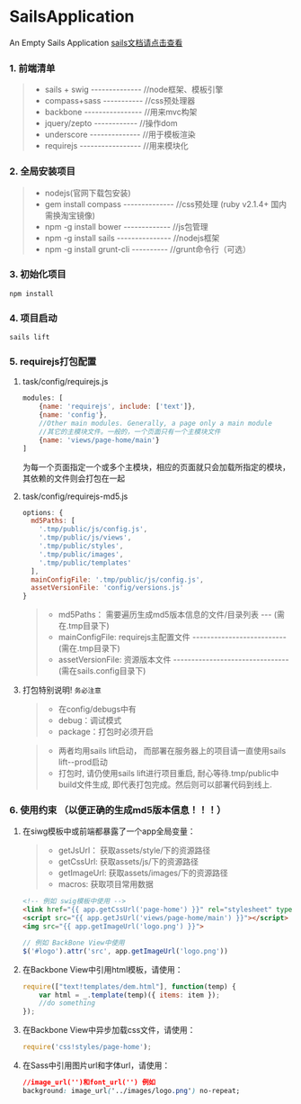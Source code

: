 # SailsApplication

An Empty Sails Application [sails文档请点击查看](http://sailsjs.org)

### 1. 前端清单

> * sails + swig -------------- //node框架、模板引擎
> * compass+sass ----------- //css预处理器
> * backbone ---------------- //用来mvc构架
> * jquery/zepto ------------ //操作dom
> * underscore -------------- //用于模板渲染
> * requirejs ----------------- //用来模块化


### 2. 全局安装项目

> * nodejs(官网下载包安装)
> * gem install compass -------------- //css预处理 (ruby v2.1.4+ 国内需换淘宝镜像)
> * npm -g install bower ------------- //js包管理
> * npm -g install sails --------------- //nodejs框架
> * npm -g install grunt-cli ---------- //grunt命令行（可选）

### 3. 初始化项目

```
npm install
```

### 4. 项目启动

```
sails lift
```

### 5. requirejs打包配置
1. task/config/requirejs.js

    ```javascript
    modules: [
        {name: 'requirejs', include: ['text']},
        {name: 'config'},
        //Other main modules. Generally, a page only a main module
        //其它的主模块文件。一般的，一个页面只有一个主模块文件
        {name: 'views/page-home/main'}
    ]
    ```
    为每一个页面指定一个或多个主模块，相应的页面就只会加载所指定的模块，其依赖的文件则会打包在一起

1. task/config/requirejs-md5.js

    ```javascript
    options: {
      md5Paths: [
        '.tmp/public/js/config.js',
        '.tmp/public/js/views',
        '.tmp/public/styles',
        '.tmp/public/images',
        '.tmp/public/templates'
      ],
      mainConfigFile: '.tmp/public/js/config.js',
      assetVersionFile: 'config/versions.js'
    }
    ```

    > * md5Paths： 需要遍历生成md5版本信息的文件/目录列表 --- (需在.tmp目录下)
    > * mainConfigFile: requirejs主配置文件 -------------------------- (需在.tmp目录下)
    > * assetVersionFile: 资源版本文件 -------------------------------- (需在sails.config目录下)

1. 打包特别说明! `务必注意`

    > * 在config/debugs中有
    > * debug：调试模式
    > * package：打包时必须开启

    > * 两者均用sails lift启动， 而部署在服务器上的项目请一直使用sails lift--prod启动
    > * 打包时, 请仍使用sails lift进行项目重启, 耐心等待.tmp/public中build文件生成, 即代表打包完成。然后则可以部署代码到线上.


### 6. 使用约束 （以便正确的生成md5版本信息！！！）
1. 在siwg模板中或前端都暴露了一个app全局变量：
    > * getJsUrl： 获取assets/style/下的资源路径
    > * getCssUrl: 获取assets/js/下的资源路径
    > * getImageUrl: 获取assets/images/下的资源路径
    > * macros: 获取项目常用数据

    ```html
    <!-- 例如 swig模板中使用 -->
    <link href="{{ app.getCssUrl('page-home') }}" rel="stylesheet" type="text/css"/>
    <script src="{{ app.getJsUrl('views/page-home/main') }}"></script>
    <img src="{{ app.getImageUrl('logo.png') }}">
    ```
    ```javascript
    // 例如 BackBone View中使用
    $('#logo').attr('src', app.getImageUrl('logo.png'))
    ```

1. 在Backbone View中引用html模板，请使用：

    ```javascript
    require(["text!templates/dem.html"], function(temp) {
        var html = _.template(temp)({ items: item });
        //do something
    });
    ```

1. 在Backbone View中异步加载css文件，请使用：

    ```javascript
    require('css!styles/page-home');
    ```

1. 在Sass中引用图片url和字体url，请使用：

    ```css
    //image_url('')和font_url('') 例如
    background: image_url('../images/logo.png') no-repeat;
    ```












